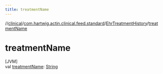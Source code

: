 ```yaml
---
title: treatmentName
---
```

//[clinical](../../../index.html)/[com.hartwig.actin.clinical.feed.standard](../index.html)/[EhrTreatmentHistory](index.html)/[treatmentName](treatment-name.html)



# treatmentName



[JVM]\
val [treatmentName](treatment-name.html): [String](https://kotlinlang.org/api/latest/jvm/stdlib/kotlin/-string/index.html)




